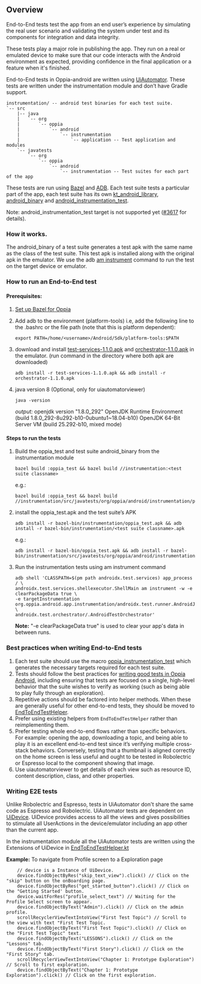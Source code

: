 ## Overview

End-to-End tests test the app from an end user’s experience by simulating the real user scenario and validating the system under test and its components for integration and data integrity. 

These tests play a major role in publishing the app. They run on a real or emulated device to make sure that our code interacts with the Android environment as expected, providing confidence in the final application or a feature when it's finished.

End-to-End tests in Oppia-android are written using [UiAutomator](https://developer.android.com/training/testing/ui-automator).
These tests are written under the instrumentation module and don’t have Gradle support.

```
instrumentation/ -- android test binaries for each test suite.
`-- src
    |-- java
    |   `-- org
    |       `-- oppia
    |           `-- android
    |               `-- instrumentation
    |                   `-- application -- Test application and modules
    `-- javatests
        `-- org
            `-- oppia
                `-- android
                    `-- instrumentation -- Test suites for each part of the app

```

These tests are run using [Bazel](https://bazel.build/) and [ADB](https://developer.android.com/studio/command-line/adb).
Each test suite tests a particular part of the app, each test suite has its own [kt_android_library](https://bazelbuild.github.io/rules_kotlin/kotlin#kt_android_library), [android_binary](https://docs.bazel.build/versions/main/be/android.html#android_binary) and [android_instrumentation_test](https://docs.bazel.build/versions/main/be/android.html#android_instrumentation_test).

Note: android_instrumentation_test target is not supported yet ([#3617](https://github.com/oppia/oppia-android/issues/3617) for details).

### How it works.
The android_binary of a test suite generates a test apk with the same name as the class of the test suite. This test apk is installed along with the original apk in the emulator. We use the adb [am instrument](https://developer.android.com/studio/test/command-line#AMSyntax) command to run the test on the target device or emulator.

### How to run an End-to-End test

#### Prerequisites:
1. [Set up Bazel for Oppia](https://github.com/oppia/oppia-android/wiki/Oppia-Bazel-Setup-Instructions#installation)
2. Add adb to the environment (platform-tools) i.e, add the following line to the .bashrc or the file path (note that this is platform dependent):
    ```
    export PATH=/home/<username>/Android/Sdk/platform-tools:$PATH
    ``` 
3. download and install [test-services-1.1.0.apk](https://mvnrepository.com/artifact/androidx.test.services/test-services/1.1.0) and [orchestrator-1.1.0.apk](https://mvnrepository.com/artifact/androidx.test/orchestrator/1.1.0) in the emulator. (run command in the directory where both apk are downloaded)
    ```
    adb install -r test-services-1.1.0.apk && adb install -r orchestrator-1.1.0.apk
    ```

4. java version 8 (Optional, only for uiautomatorviewer)
    ```
    java -version
    ```
    *output:*
    openjdk version "1.8.0_292"
    OpenJDK Runtime Environment (build 1.8.0_292-8u292-b10-0ubuntu1~18.04-b10)
    OpenJDK 64-Bit Server VM (build 25.292-b10, mixed mode)

#### Steps to run the tests

1. Build the oppia_test and test suite android_binary from the instrumentation module
    ```
    bazel build :oppia_test && bazel build //instrumentation:<test suite classname>
    ```
    e.g.:
    ```
    bazel build :oppia_test && bazel build //instrumentation/src/javatests/org/oppia/android/instrumentation/player:ExplorationPlayerTestBinary
    ```
2. install the oppia_test.apk and the test suite’s APK
    ```
    adb install -r bazel-bin/instrumentation/oppia_test.apk && adb install -r bazel-bin/instrumentation/<test suite classname>.apk
    ```
    e.g.:
    ```
    adb install -r bazel-bin/oppia_test.apk && adb install -r bazel-bin/instrumentation/src/javatests/org/oppia/android/instrumentation/player/ExplorationPlayerTestBinary.apk
    ```
3. Run the instrumentation tests using am instrument command
    ```
    adb shell 'CLASSPATH=$(pm path androidx.test.services) app_process / \
    androidx.test.services.shellexecutor.ShellMain am instrument -w -e clearPackageData true \
    -e targetInstrumentation org.oppia.android.app.instrumentation/androidx.test.runner.AndroidJUnitRunner \
    androidx.test.orchestrator/.AndroidTestOrchestrator'
    ```
    **Note:** "-e clearPackageData true" is used to clear your app's data in between runs. 

### Best practices when writing End-to-End tests
1. Each test suite should use the macro [oppia_instrumentation_test](https://github.com/oppia/oppia-android/blob/develop/instrumentation/oppia_instrumentation_test.bzl#L7) which generates the necessary targets required for each test suite.
2. Tests should follow the best practices for [writing good tests in Oppia Android](https://github.com/oppia/oppia-android/wiki/Oppia-Android-Testing), including ensuring that tests are focused on a single, high-level behavior that the suite wishes to verify as working (such as being able to play fully through an exploration).
3. Repetitive actions should be factored into helper methods. When these are generally useful for other end-to-end tests, they should be moved to [EndToEndTestHelper](https://github.com/oppia/oppia-android/blob/854071ab6adec35192be6d517ae16d2f3300ebb0/instrumentation/src/java/org/oppia/android/instrumentation/testing/EndToEndTestHelper.kt).
4. Prefer using existing helpers from ``EndToEndTestHelper`` rather than reimplementing them.
5. Prefer testing whole end-to-end flows rather than specific behaviors. For example: opening the app, downloading a topic, and being able to play it is an excellent end-to-end test since it’s verifying multiple cross-stack behaviors. Conversely, testing that a thumbnail is aligned correctly on the home screen is less useful and ought to be tested in Robolectric or Espresso local to the component showing that image.
6. Use uiautomatorviewer to get details of each view such as resource ID, content description, class, and other properties.

### Writing E2E tests
Unlike Robolectric and Espresso, tests in UiAutomator don't share the same code as Espresso and Robolectric. UiAutomator tests are dependent on [UiDevice](https://developer.android.com/reference/androidx/test/uiautomator/UiDevice). UiDevice provides access to all the views and gives possibilities to stimulate all UserActions in the device/emulator including an app other than the current app. 

In the instrumentation module all the UiAutomator tests are written using the Extensions of UiDevice in [EndToEndTestHelper.kt](https://github.com/oppia/oppia-android/blob/develop/instrumentation/src/java/org/oppia/android/instrumentation/testing/EndToEndTestHelper.kt)  

**Example:** 
To navigate from Profile screen to a Exploration page
```
    // device is a Instance of UiDevice.
    device.findObjectByRes("skip_text_view").click() // Click on the "skip" button on the onBoarding page.
    device.findObjectByRes("get_started_button").click() // Click on the "Getting Started' button.
    device.waitForRes("profile_select_text") // Waiting for the Profile Select screen to appear.
    device.findObjectByText("Admin").click() // Click on the admin profile.
    scrollRecyclerViewTextIntoView("First Test Topic") // Scroll to the view with text "First Test Topic.
    device.findObjectByText("First Test Topic").click() // Click on the "First Test Topic" text.
    device.findObjectByText("LESSONS").click() // Click on the "Lessons" tab.
    device.findObjectByText("First Story").click() // Click on the "First Story" tab.
    scrollRecyclerViewTextIntoView("Chapter 1: Prototype Exploration") // Scroll to first exploration.
    device.findObjectByText("Chapter 1: Prototype Exploration").click() // Click on the first exploration.
``` 